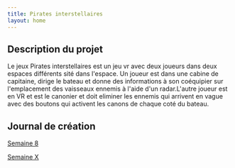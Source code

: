 ```yaml
---
title: Pirates interstellaires
layout: home
---
```


## Description du projet

Le jeux Pirates interstellaires est un jeu vr avec deux joueurs dans deux espaces différents sité dans l'espace. Un joueur est dans une cabine de capitaine, dirige le bateau et donne des informations à son coéquipier sur l'emplacement des vaisseaux ennemis à l'aide d'un radar.L'autre joueur est en VR et est le canonier et doit eliminer les ennemis qui arrivent en vague avec des boutons qui activent les canons de chaque coté du bateau.

## Journal de création

[Semaine 8](journaux/semaine8.md)

[Semaine X](journaux/semaine9.md)
